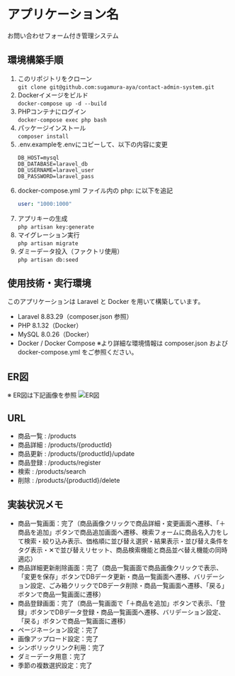# アプリケーション名
お問い合わせフォーム付き管理システム

## 環境構築手順
1. このリポジトリをクローン  
   `git clone git@github.com:sugamura-aya/contact-admin-system.git`
2. Dockerイメージをビルド  
   `docker-compose up -d --build`
3. PHPコンテナにログイン  
   `docker-compose exec php bash`
4. パッケージインストール  
   `composer install`
5. .env.exampleを.envにコピーして、以下の内容に変更  
   ```env
   DB_HOST=mysql  
   DB_DATABASE=laravel_db  
   DB_USERNAME=laravel_user  
   DB_PASSWORD=laravel_pass
6. docker-compose.yml ファイル内の php: に以下を追記
   ```yaml
   user: "1000:1000"
8. アプリキーの生成  
   `php artisan key:generate`
9. マイグレーション実行  
   `php artisan migrate`
10. ダミーデータ投入（ファクトリ使用）  
    `php artisan db:seed`

## 使用技術・実行環境
このアプリケーションは Laravel と Docker を用いて構築しています。
- Laravel 8.83.29（composer.json 参照）
- PHP 8.1.32（Docker）
- MySQL 8.0.26（Docker）
- Docker / Docker Compose
※より詳細な環境情報は composer.json および docker-compose.yml をご参照ください。

## ER図
※ ER図は下記画像を参照
![ER図](docs/er-diagram.png)

## URL
- 商品一覧 : /products 
- 商品詳細 : /products/{productId} 
- 商品更新 : /products/{productId}/update 
- 商品登録 : /products/register
- 検索 : /products/search
- 削除 : /products/{productId}/delete

## 実装状況メモ
- 商品一覧画面：完了（商品画像クリックで商品詳細・変更画面へ遷移、「＋商品を追加」ボタンで商品追加画面へ遷移、検索フォームに商品名入力をして検索・絞り込み表示、価格順に並び替え選択・結果表示・並び替え条件をタグ表示・✕で並び替えリセット、商品検索機能と商品並べ替え機能の同時適応）
- 商品詳細更新削除画面：完了（商品一覧画面で商品画像クリックで表示、「変更を保存」ボタンでDBデータ更新・商品一覧画面へ遷移、バリデーション設定、ごみ箱クリックでDBデータ削除・商品一覧画面へ遷移、「戻る」ボタンで商品一覧画面に遷移）
- 商品登録画面：完了（商品一覧画面で「＋商品を追加」ボタンで表示、「登録」ボタンでDBデータ登録・商品一覧画面へ遷移、バリデーション設定、「戻る」ボタンで商品一覧画面に遷移）
- ページネーション設定：完了
- 画像アップロード設定：完了
- シンボリックリンク利用：完了
- ダミーデータ用意：完了
- 季節の複数選択設定：完了
